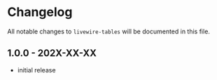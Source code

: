 # Changelog

All notable changes to `livewire-tables` will be documented in this file.

## 1.0.0 - 202X-XX-XX

- initial release
